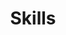 ---
title: Skills
type: landing

banner:
  caption: ''
  image: 'skill.jpg'

sections:
  - block: skills
    content:
      title: Skills
      text: '저는 다음과 같은 역량을 보유하고 있습니다.<br/><br/>'
      # Choose a user to display skills from (a folder name within `content/authors/`)
      username: admin
    design:
      columns: '1'
---